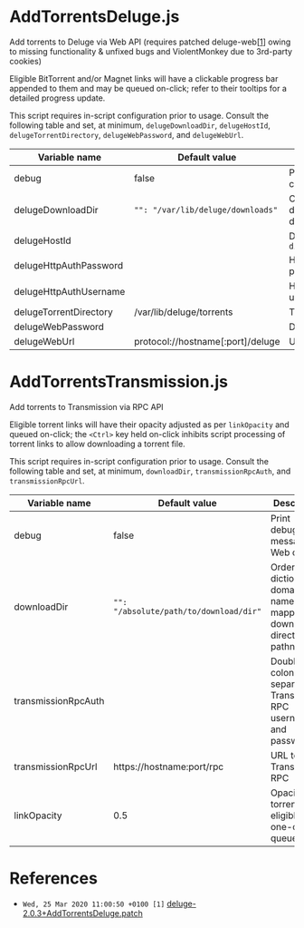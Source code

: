 # AddTorrentsDeluge.js

Add torrents to Deluge via Web API (requires patched deluge-web&lbrack;[1](https://raw.githubusercontent.com/lalbornoz/AddTorrentsDelugeTransmission/master/deluge-2.0.3%2BAddTorrentsDeluge.patch)&rbrack;
owing to missing functionality & unfixed bugs and ViolentMonkey due to 3rd-party
cookies)  
  
Eligible BitTorrent and/or Magnet links will have a clickable progress bar
appended to them and may be queued on-click; refer to their tooltips for a
detailed progress update.
  
This script requires in-script configuration prior to usage. Consult the
following table and set, at minimum, ``delugeDownloadDir``, ``delugeHostId``,
``delugeTorrentDirectory``, ``delugeWebPassword``, and ``delugeWebUrl``.  
  
| Variable name          | Default value                       | Description                                                                                 |
| ---------------------- | ----------------------------------- | ------------------------------------------------------------------------------------------- |
| debug                  | false                               | Print debugging messages to Web console                                                     |
| delugeDownloadDir      | ``"": "/var/lib/deluge/downloads"`` | Ordered dictionary of hostname and domain name keys mapping to download directory pathnames |
| delugeHostId           |                                     | Deluge host identifier (see ``<deluge directory>/.config/deluge/hostlist.conf``             |
| delugeHttpAuthPassword |                                     | HTTP basic access authentication password (optional)                                        |
| delugeHttpAuthUsername |                                     | HTTP basic access authentication username (optional)                                        |
| delugeTorrentDirectory | /var/lib/deluge/torrents            | Torrent directory pathname                                                                  |
| delugeWebPassword      |                                     | Deluge host web password                                                                    |
| delugeWebUrl           | protocol://hostname[:port]/deluge   | URL to deluge-web                                                                           |

# AddTorrentsTransmission.js

Add torrents to Transmission via RPC API
  
Eligible torrent links will have their opacity adjusted as per ``linkOpacity``
and queued on-click; the ``<Ctrl>`` key held on-click inhibits script processing
of torrent links to allow downloading a torrent file.
  
This script requires in-script configuration prior to usage. Consult the
following table and set, at minimum, ``downloadDir``, ``transmissionRpcAuth``,
and ``transmissionRpcUrl``.  
  
| Variable name       | Default value                            | Description                                                                    |
| ------------------- | ---------------------------------------- | ------------------------------------------------------------------------------ |
| debug               | false                                    | Print debugging messages to Web console                                        |
| downloadDir         | ``"": "/absolute/path/to/download/dir"`` | Ordered dictionary of domain name keys mapping to download directory pathnames |
| transmissionRpcAuth |                                          | Double-colon (``:``) separated Transmission RPC username and password          |
| transmissionRpcUrl  | https://hostname:port/rpc                | URL to Transmission RPC                                                        |
| linkOpacity         | 0.5                                      | Opacity of torrent links eligible for one-click queueing                       |

# References

* ``Wed, 25 Mar 2020 11:00:50 +0100 [1]`` <a href="https://raw.githubusercontent.com/lalbornoz/AddTorrentsDelugeTransmission/master/deluge-2.0.3%2BAddTorrentsDeluge.patch" id="r1">deluge-2.0.3+AddTorrentsDeluge.patch</a>  

[modeline]: # ( vim: set ff=dos tw=0: )
